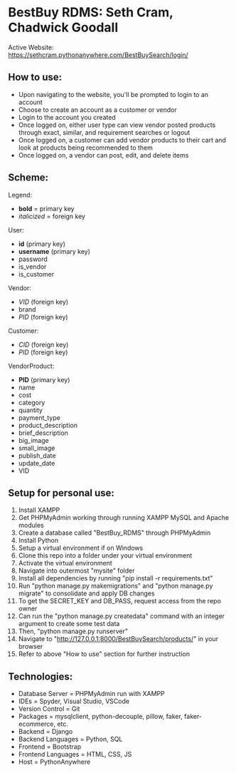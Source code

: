 # BestBuy RDMS: Seth Cram, Chadwick Goodall

Active Website: https://sethcram.pythonanywhere.com/BestBuySearch/login/

## **How to use:**
- Upon navigating to the website, you'll be prompted to login to an account
- Choose to create an account as a customer or vendor
- Login to the account you created
- Once logged on, either user type can view vendor posted products through exact, similar, and requirement searches or logout 
- Once logged on, a customer can add vendor products to their cart and look at products being recommended to them
- Once logged on, a vendor can post, edit, and delete items

## **Scheme:**

Legend: 
- **bold** = primary key
- *italicized* = foreign key

User:
- **id** (primary key)
- **username** (primary key)
- password
- is_vendor
- is_customer

Vendor:
- *VID* (foreign key)
- brand
- *PID* (foreign key)

Customer:
- *CID* (foreign key)
- *PID* (foreign key)

VendorProduct:
- **PID** (primary key)
- name
- cost
- category
- quantity
- payment_type
- product_description
- brief_description
- big_image
- small_image
- publish_date
- update_date
- VID

## **Setup for personal use:**
1. Install XAMPP
2. Get PHPMyAdmin working through running XAMPP MySQL and Apache modules
3. Create a database called "BestBuy_RDMS" through PHPMyAdmin
4. Install Python
5. Setup a virtual environment if on Windows
6. Clone this repo into a folder under your virtual environment
7. Activate the virtual environment
8. Navigate into outermost "mysite" folder
9. Install all dependencies by running "pip install -r requirements.txt"
10. Run "python manage.py makemigrations" and "python manage.py migrate" to consolidate and apply DB changes 
11. To get the SECRET_KEY and DB_PASS, request access from the repo owner
12. Can run the "python manage.py createdata" command with an integer argument to create some test data
13. Then, "python manage.py runserver"
14. Navigate to "http://127.0.0.1:8000/BestBuySearch/products/" in your browser
15. Refer to above "How to use" section for further instruction

## **Technologies:**
- Database Server = PHPMyAdmin run with XAMPP
- IDEs = Spyder, Visual Studio, VSCode
- Version Control = Git
- Packages = mysqlclient, python-decouple, pillow, faker, faker-ecommerce, etc.
- Backend = Django
- Backend Languages = Python, SQL 
- Frontend = Bootstrap
- Frontend Languages = HTML, CSS, JS
- Host = PythonAnywhere